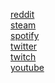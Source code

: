 [reddit](https://www.reddit.com/u/Phineas_123123)<br />
[steam](https://steamcommunity.com/profiles/76561199368795422)<br />
[spotify](https://open.spotify.com/user/31y7d5yswpaxbw2apaymgcxmzh5u)<br />
[twitter](https://twitter.com/Phineasnyes)<br />
[twitch](https://www.twitch.tv/phineas_123123)<br />
[youtube](https://www.youtube.com/channel/UCiFxw0Muro7FWg7i0sSI6Lw)<br />
